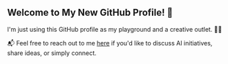 ## Welcome to My New GitHub Profile! 👋

I'm just using this GitHub profile as my playground and a creative outlet. 🤖🚀

📬 Feel free to reach out to me [here](mailto:mosaicsyntax@gmail.com) if you'd like to discuss AI initiatives, share ideas, or simply connect.

<!---
molikalim/molikalim is a ✨ special ✨ repository because its `README.md` (this file) appears on your GitHub profile.
You can click the Preview link to take a look at your changes.
--->
